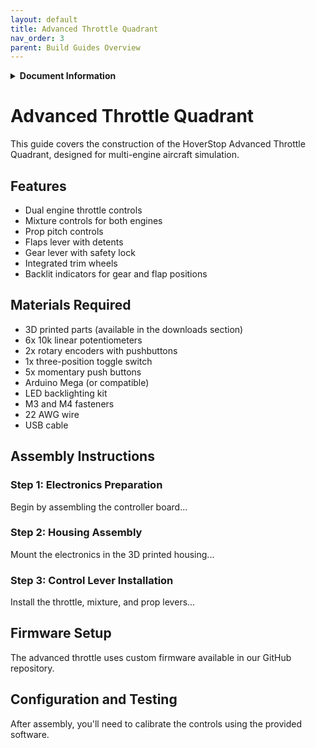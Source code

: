 ```yaml
---
layout: default
title: Advanced Throttle Quadrant
nav_order: 3
parent: Build Guides Overview
---
```


<details markdown="1">
<summary><strong>Document Information</strong></summary>

| Document Title | HoverStop Advanced Throttle Quadrant Build Guide |
| :---- | ----- |
| **Document Number** | 0004 |
| **Version Number** | 1.0 |
| **Effective Date** | 3 May 25 |
| **Prepared By** | HoverStop Documentation Team |
| **Reviewed By** |  |
| **Approved By** |  |
| **Next Review Date** | 3 Jun 25 |
| **Location** | GitHub - hover-stop/docs |

| Version | Date | Description of Change | Changed By |
| ----- | ----- | ----- | ----- |
| 1.0 | 3 May 25 | Initial release | HoverStop Docs Team |

</details>

# Advanced Throttle Quadrant

This guide covers the construction of the HoverStop Advanced Throttle Quadrant, designed for multi-engine aircraft simulation.

## Features

- Dual engine throttle controls
- Mixture controls for both engines
- Prop pitch controls
- Flaps lever with detents
- Gear lever with safety lock
- Integrated trim wheels
- Backlit indicators for gear and flap positions

## Materials Required

- 3D printed parts (available in the downloads section)
- 6x 10k linear potentiometers
- 2x rotary encoders with pushbuttons
- 1x three-position toggle switch
- 5x momentary push buttons
- Arduino Mega (or compatible)
- LED backlighting kit
- M3 and M4 fasteners
- 22 AWG wire
- USB cable

## Assembly Instructions

### Step 1: Electronics Preparation
Begin by assembling the controller board...

### Step 2: Housing Assembly
Mount the electronics in the 3D printed housing...

### Step 3: Control Lever Installation
Install the throttle, mixture, and prop levers...

## Firmware Setup

The advanced throttle uses custom firmware available in our GitHub repository.

## Configuration and Testing

After assembly, you'll need to calibrate the controls using the provided software.
